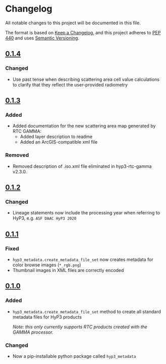 # Changelog

All notable changes to this project will be documented in this file.

The format is based on [Keep a Changelog](https://keepachangelog.com/en/1.0.0/),
and this project adheres to [PEP 440](https://www.python.org/dev/peps/pep-0440/) 
and uses [Semantic Versioning](https://semver.org/spec/v2.0.0.html).

## [0.1.4](https://github.com/ASFHyP3/hyp3-metadata-templates/compare/v0.1.3...v0.1.4)

### Changed
* Use past tense when describing scattering area cell value calculations to clarify that they reflect the
  user-provided radiometry

## [0.1.3](https://github.com/ASFHyP3/hyp3-metadata-templates/compare/v0.1.2...v0.1.3)

### Added
* Added documentation for the new scattering area map generated by RTC GAMMA:
  * Added layer description to readme
  * Added an ArcGIS-compatible xml file

### Removed
* Removed description of .iso.xml file eliminated in hyp3-rtc-gamma v2.3.0.

## [0.1.2](https://github.com/ASFHyP3/hyp3-metadata-templates/compare/v0.1.1...v0.1.2)

### Changed
- Lineage statements now include the processing year when referring to HyP3, e.g. `ASF DAAC HyP3 2020`

## [0.1.1](https://github.com/ASFHyP3/hyp3-metadata-templates/compare/v0.1.0...v0.1.1)

### Fixed
* `hyp3_metadata.create_metadata_file_set` now creates metadata for color browse images (`*_rgb.png`)
* Thumbnail images in XML files are correctly encoded

## [0.1.0](https://github.com/ASFHyP3/hyp3-metadata-templates/compare/v0.0.0...v0.1.0)

### Added
* `hyp3_metadata.create_metadata_file_set` method to create all standard metadata files for HyP3 products
  
  *Note: this only currently supports RTC products created with the GAMMA processor.*

### Changed
* Now a pip-installable python package called `hyp3_metadata`
